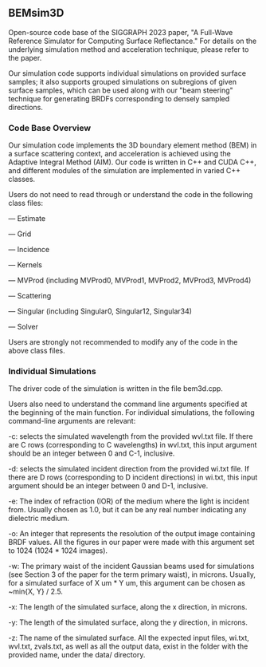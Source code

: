 ## BEMsim3D
Open-source code base of the SIGGRAPH 2023 paper, "A Full-Wave Reference Simulator for Computing Surface Reflectance." For details on the underlying simulation method and acceleration technique, please refer to the paper.

Our simulation code supports individual simulations on provided surface samples; it also supports grouped simulations on subregions of given surface samples, which can be used along with our "beam steering" technique for generating BRDFs corresponding to densely sampled directions.

### Code Base Overview
Our simulation code implements the 3D boundary element method (BEM) in a surface scattering context, and acceleration is achieved using the Adaptive Integral Method (AIM). Our code is written in C++ and CUDA C++, and different modules of the simulation are implemented in varied C++ classes. 

Users do not need to read through or understand the code in the following class files:

— Estimate

— Grid

— Incidence

— Kernels

— MVProd (including MVProd0, MVProd1, MVProd2, MVProd3, MVProd4)

— Scattering

— Singular (including Singular0, Singular12, Singular34)

— Solver

Users are strongly not recommended to modify any of the code in the above class files.

### Individual Simulations
The driver code of the simulation is written in the file bem3d.cpp. 

Users also need to understand the command line arguments specified at the beginning of the main function. For individual simulations, the following command-line arguments are relevant:

-c: selects the simulated wavelength from the provided wvl.txt file. If there are C rows (corresponding to C wavelengths) in wvl.txt, this input argument should be an integer between 0 and C-1, inclusive.

-d: selects the simulated incident direction from the provided wi.txt file. If there are D rows (corresponding to D incident directions) in wi.txt, this input argument should be an integer between 0 and D-1, inclusive.

-e: The index of refraction (IOR) of the medium where the light is incident from. Usually chosen as 1.0, but it can be any real number indicating any dielectric medium.

-o: An integer that represents the resolution of the output image containing BRDF values. All the figures in our paper were made with this argument set to 1024 (1024 * 1024 images).

-w: The primary waist of the incident Gaussian beams used for simulations (see Section 3 of the paper for the term primary waist), in microns. Usually, for a simulated surface of X um * Y um, this argument can be chosen as ~min{X, Y} / 2.5.

-x: The length of the simulated surface, along the x direction, in microns.

-y: The length of the simulated surface, along the y direction, in microns.

-z: The name of the simulated surface. All the expected input files, wi.txt, wvl.txt, zvals.txt, as well as all the output data, exist in the folder with the provided name, under the data/ directory.

